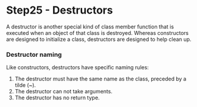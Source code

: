 # Step25 - Destructors
A destructor is another special kind of class member function that is executed when an object of that class is destroyed. Whereas constructors are designed to initialize a class, destructors are designed to help clean up.

### Destructor naming
Like constructors, destructors have specific naming rules:
1) The destructor must have the same name as the class, preceded by a tilde (~).
2) The destructor can not take arguments.
3) The destructor has no return type.